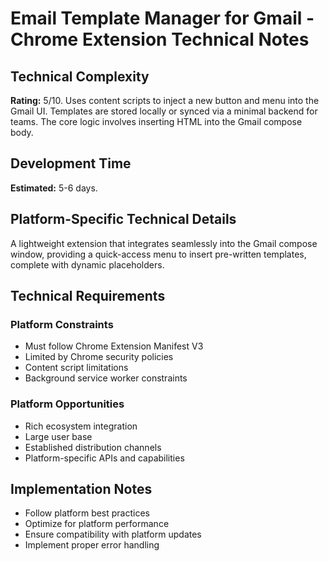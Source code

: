 # Email Template Manager for Gmail - Chrome Extension Technical Notes

## Technical Complexity
**Rating:** 5/10. Uses content scripts to inject a new button and menu into the Gmail UI. Templates are stored locally or synced via a minimal backend for teams. The core logic involves inserting HTML into the Gmail compose body.

## Development Time
**Estimated:** 5-6 days.

## Platform-Specific Technical Details
A lightweight extension that integrates seamlessly into the Gmail compose window, providing a quick-access menu to insert pre-written templates, complete with dynamic placeholders.

## Technical Requirements

### Platform Constraints
- Must follow Chrome Extension Manifest V3
- Limited by Chrome security policies
- Content script limitations
- Background service worker constraints

### Platform Opportunities
- Rich ecosystem integration
- Large user base
- Established distribution channels
- Platform-specific APIs and capabilities

## Implementation Notes
- Follow platform best practices
- Optimize for platform performance
- Ensure compatibility with platform updates
- Implement proper error handling
